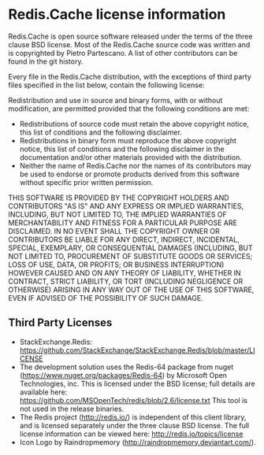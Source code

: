 Redis.Cache license information
===============================

Redis.Cache is open source software released under the terms of the three clause BSD license. Most of the Redis.Cache source code was written and is copyrighted by Pietro Partescano. A list of other contributors can be found in the git history.

Every file in the Redis.Cache distribution, with the exceptions of third party files specified in the list below, contain the following license:

Redistribution and use in source and binary forms, with or without modification, are permitted provided that the following conditions are met:

* Redistributions of source code must retain the above copyright notice, this list of conditions and the following disclaimer.
* Redistributions in binary form must reproduce the above copyright notice, this list of conditions and the following disclaimer in the documentation and/or other materials provided with the distribution.
* Neither the name of Redis.Cache nor the names of its contributors may be used to endorse or promote products derived from this software without specific prior written permission.

THIS SOFTWARE IS PROVIDED BY THE COPYRIGHT HOLDERS AND CONTRIBUTORS "AS IS" AND ANY EXPRESS OR IMPLIED WARRANTIES, INCLUDING, BUT NOT LIMITED TO, THE IMPLIED WARRANTIES OF MERCHANTABILITY AND FITNESS FOR A PARTICULAR PURPOSE ARE DISCLAIMED. IN NO EVENT SHALL THE COPYRIGHT OWNER OR CONTRIBUTORS BE LIABLE FOR ANY DIRECT, INDIRECT, INCIDENTAL, SPECIAL, EXEMPLARY, OR CONSEQUENTIAL DAMAGES (INCLUDING, BUT NOT LIMITED TO, PROCUREMENT OF SUBSTITUTE GOODS OR SERVICES; LOSS OF USE, DATA, OR PROFITS; OR BUSINESS INTERRUPTION) HOWEVER CAUSED AND ON ANY THEORY OF LIABILITY, WHETHER IN CONTRACT, STRICT LIABILITY, OR TORT (INCLUDING NEGLIGENCE OR OTHERWISE) ARISING IN ANY WAY OUT OF THE USE OF THIS SOFTWARE, EVEN IF ADVISED OF THE POSSIBILITY OF SUCH DAMAGE.

Third Party Licenses
--------------------

* StackExchange.Redis: https://github.com/StackExchange/StackExchange.Redis/blob/master/LICENSE
* The development solution uses the Redis-64 package from nuget (https://www.nuget.org/packages/Redis-64) by Microsoft Open Technologies, inc. This is licensed under the BSD license; full details are available here: 
https://github.com/MSOpenTech/redis/blob/2.6/license.txt
This tool is not used in the release binaries.
* The Redis project (http://redis.io/) is independent of this client library, and is licensed separately under the three clause BSD license. The full license information can be viewed here: http://redis.io/topics/license
* Icon Logo by Raindropmemory (http://raindropmemory.deviantart.com/).
